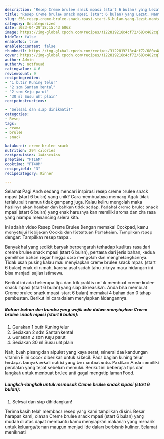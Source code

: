 ```yaml
---
description: "Resep Creme brulee snack mpasi (start 6 bulan) yang Lezat, Mantap"
title: "Resep Creme brulee snack mpasi (start 6 bulan) yang Lezat, Mantap"
slug: 656-resep-creme-brulee-snack-mpasi-start-6-bulan-yang-lezat-mantap
category: Uncategorized
date: 2023-04-29T18:15:43.606Z
image: https://img-global.cpcdn.com/recipes/3122819218c4cf72/680x482cq70/creme-brulee-snack-mpasi-start-6-bulan-foto-resep-utama.jpg
hideToc: false
enableToc: true
enableTocContent: false
thumbnail: https://img-global.cpcdn.com/recipes/3122819218c4cf72/680x482cq70/creme-brulee-snack-mpasi-start-6-bulan-foto-resep-utama.jpg
cover: https://img-global.cpcdn.com/recipes/3122819218c4cf72/680x482cq70/creme-brulee-snack-mpasi-start-6-bulan-foto-resep-utama.jpg
author: Admin
authorAv: notfound
ratingvalue: 4.6
reviewcount: 9
recipeingredient:
- "1 butir Kuning telur"
- "2 sdm Santan kental"
- "2 sdm Keju parut"
- "30 ml Susu uht plain"
recipeinstructions:

- "Selesai dan siap dinikmati!"
categories:
- Resep
tags:
- creme
- brulee
- snack

katakunci: creme brulee snack 
nutrition: 294 calories
recipecuisine: Indonesian
preptime: "PT16M"
cooktime: "PT40M"
recipeyield: "3"
recipecategory: Dinner

---
```



Selamat Pagi Anda sedang mencari inspirasi resep creme brulee snack mpasi (start 6 bulan) yang unik? Cara membuatnya memang Agak tidak terlalu sulit namun tidak gampang juga. Kalau keliru mengolah maka hasilnya akan hambar dan bahkan tidak sedap. Padahal creme brulee snack mpasi (start 6 bulan) yang enak harusnya kan memiliki aroma dan cita rasa yang mampu memancing selera kita.


Ini adalah video Resep Creme Brulee Dengan memakai Cookpad, kamu menyetujui Kebijakan Cookie dan Ketentuan Pemakaian. Tampilkan resep dengan: Tampilkan resep tanpa:.

Banyak hal yang sedikit banyak berpengaruh terhadap kualitas rasa dari creme brulee snack mpasi (start 6 bulan), pertama dari jenis bahan, kedua pemilihan bahan segar hingga cara mengolah dan menghidangkannya. Tidak usah pusing kalau mau menyiapkan creme brulee snack mpasi (start 6 bulan) enak di rumah, karena asal sudah tahu triknya maka hidangan ini bisa menjadi sajian istimewa.


Berikut ini ada beberapa tips dan trik praktis untuk membuat creme brulee snack mpasi (start 6 bulan) yang siap dikreasikan. Anda bisa membuat Creme brulee snack mpasi (start 6 bulan) memakai 4 bahan dan 0 tahap pembuatan. Berikut ini cara dalam menyiapkan hidangannya.

<!--inarticleads1-->

##### Bahan-bahan dan bumbu yang wajib ada dalam menyiapkan Creme brulee snack mpasi (start 6 bulan):

1. Gunakan 1 butir Kuning telur
1. Sediakan 2 sdm Santan kental
1. Gunakan 2 sdm Keju parut
1. Sediakan 30 ml Susu uht plain


Nah, buah pisang dan alpukat yang kaya serat, mineral dan kandungan vitamin E ini cocok diberikan untuk si kecil. Pada bagian kuning telur terdapat banyak sekali nutrisi yang bermanfaat untu. Pastikan Anda memiliki peralatan yang tepat sebelum memulai. Berikut ini beberapa tips dan langkah untuk membuat brulee anti gagal mengutip laman Food. 

<!--inarticleads2-->

##### Langkah-langkah untuk memasak Creme brulee snack mpasi (start 6 bulan):


1. Selesai dan siap dihidangkan!



Terima kasih telah membaca resep yang kami tampilkan di sini. Besar harapan kami, olahan Creme brulee snack mpasi (start 6 bulan) yang mudah di atas dapat membantu kamu menyiapkan makanan yang menarik untuk keluarga/teman maupun menjadi ide dalam berbisnis kuliner. Selamat menikmati

